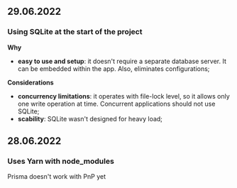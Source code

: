 ## 29.06.2022

### Using SQLite at the start of the project

**Why**

- **easy to use and setup**: it doesn't require a separate database server. It can be embedded within the app. Also, eliminates configurations;

**Considerations**

- **concurrency limitations**: it operates with file-lock level, so it allows only one write operation at time. Concurrent applications should not use SQLite;
- **scability**: SQLite wasn't designed for heavy load;

## 28.06.2022

### Uses Yarn with node_modules

Prisma doesn't work with PnP yet
